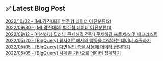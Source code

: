 
## ✅ Latest Blog Post

[2022/10/02 - [ML경진대회] 범주형 데이터 이진분류(2)](https://mjrecord.tistory.com/16) <br/>
[2022/09/30 - [ML경진대회] 범주형 데이터 이진분류(1)](https://mjrecord.tistory.com/15) <br/>
[2022/09/12 - [머신러닝 딥러닝 문제해결 전략] 문제해결 프로세스 및 체크리스트](https://mjrecord.tistory.com/14) <br/>
[2022/05/20 - [BigQuery] 웹사이트에서의 행동을 파악하는 데이터 추출하기](https://mjrecord.tistory.com/12) <br/>
[2022/05/05 - [BigQuery] 다면적인 축을 사용해 데이터 집약하기](https://mjrecord.tistory.com/11) <br/>
[2022/05/05 - [BigQuery] 시계열 기반으로 데이터 집계하기](https://mjrecord.tistory.com/10) <br/>

